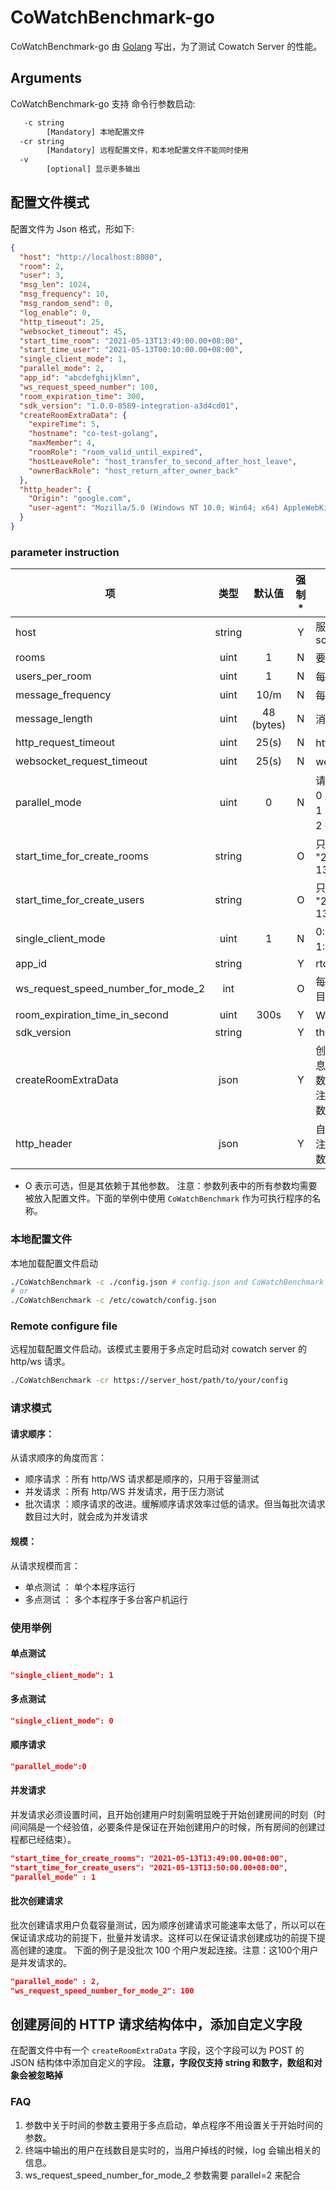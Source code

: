 # CoWatchBenchmark-go
CoWatchBenchmark-go 由 [Golang](http://golang.org/) 写出，为了测试 Cowatch Server 的性能。

## Arguments

CoWatchBenchmark-go 支持 命令行参数启动:

```txt
   -c string
        [Mandatory] 本地配置文件
  -cr string
        [Mandatory] 远程配置文件，和本地配置文件不能同时使用
  -v
        [optional] 显示更多输出
```

## 配置文件模式

配置文件为 Json 格式，形如下:

```json
{
  "host": "http://localhost:8080",
  "room": 2,
  "user": 3,
  "msg_len": 1024,
  "msg_frequency": 10,
  "msg_random_send": 0,
  "log_enable": 0,
  "http_timeout": 25,
  "websocket_timeout": 45,
  "start_time_room": "2021-05-13T13:49:00.00+08:00",
  "start_time_user": "2021-05-13T00:10:00.00+08:00",
  "single_client_mode": 1,
  "parallel_mode": 2,
  "app_id": "abcdefghijklmn",
  "ws_request_speed_number": 100,
  "room_expiration_time": 300,
  "sdk_version": "1.0.0-8589-integration-a3d4cd01",
  "createRoomExtraData": {
    "expireTime": 5,
    "hostname": "co-test-golang",
    "maxMember": 4,
    "roomRole": "room_valid_until_expired",
    "hostLeaveRole": "host_transfer_to_second_after_host_leave",
    "ownerBackRole": "host_return_after_owner_back"
  },
  "http_header": {
    "Origin": "google.com",
    "user-agent": "Mozilla/5.0 (Windows NT 10.0; Win64; x64) AppleWebKit/537.36 (KHTML, like Gecko) Chrome/93.0.4577.82 Safari/537.36 Edg/93.0.961.52"
  }
}
```

### parameter instruction

| 项 | 类型 | 默认值 | 强制 * | 说明 |
| --- | :---: | :---:  | :---: |--- |
| host | string |  | Y |  服务器地址 schema://address |
| rooms | uint |  1 | N | 要创建的房间数目 |
| users_per_room | uint |  1 | N |  每房间用户数目 |
| message_frequency | uint | 10/m | N |  每分钟发送消息频率 |
| message_length | uint | 48 (bytes) | N |  消息的长度  |
| http_request_timeout  | uint | 25(s) | N |   http 超时时长  |
| websocket_request_timeout | uint | 25(s) | N | websocket 超时时长 | 
| parallel_mode | uint | 0 | N | 请求服务器的方式 <br>0 顺序请求 <br>1 并发请求  <br>2 批量请求 |
| start_time_for_create_rooms | string |   | O |  只用于并发请求, 举例： "2021-05-13T13:49:00.00+08:00" |
| start_time_for_create_users | string |   | O |  只用于并发请求, 举例： "2021-05-13T13:50:00.00+08:00" |
| single_client_mode | uint | 1 | N | 0: 多点测试 <br>1: 单点测试 |
| app_id | string |  | Y | rtc token  |
| ws_request_speed_number_for_mode_2 | int | | O | 每批次（并发）请求的数目 |
| room_expiration_time_in_second | uint | 300s | Y | WS 在线时长 |
| sdk_version | string |  | Y | the sdk version |
| createRoomExtraData | json | | Y | 创建房间时 http post 的消息体可以增加的自定义参数。<br>注意，可以不添加任何参数，tag 必须存在 |
| http_header | json | | Y  | 自定义的 http header <br>注意，可以不添加任何参数，tag 必须存在 |

* O 表示可选，但是其依赖于其他参数。
注意：参数列表中的所有参数均需要被放入配置文件。下面的举例中使用 `CoWatchBenchmark` 作为可执行程序的名称。

### 本地配置文件
本地加载配置文件启动
```bash
./CoWatchBenchmark -c ./config.json # config.json and CoWatchBenchmark are in the same directory.
# or
./CoWatchBenchmark -c /etc/cowatch/config.json
```

### Remote configure file
远程加载配置文件启动。该模式主要用于多点定时启动对 cowatch server 的 http/ws 请求。

```bash
./CoWatchBenchmark -cr https://server_host/path/to/your/config
```

### 请求模式

#### 请求顺序：

从请求顺序的角度而言：

* 顺序请求 ：所有 http/WS 请求都是顺序的，只用于容量测试
* 并发请求 ：所有 http/WS 并发请求，用于压力测试
* 批次请求 ：顺序请求的改进。缓解顺序请求效率过低的请求。但当每批次请求数目过大时，就会成为并发请求

#### 规模：

从请求规模而言：

* 单点测试 ： 单个本程序运行
* 多点测试 ： 多个本程序于多台客户机运行

### 使用举例

#### 单点测试
```json
"single_client_mode": 1
```

#### 多点测试

```json
"single_client_mode": 0
```


#### 顺序请求

```json
"parallel_mode":0
```

#### 并发请求

并发请求必须设置时间，且开始创建用户时刻需明显晚于开始创建房间的时刻（时间间隔是一个经验值，必要条件是保证在开始创建用户的时候，所有房间的创建过程都已经结束）。

```json
"start_time_for_create_rooms": "2021-05-13T13:49:00.00+08:00",
"start_time_for_create_users": "2021-05-13T13:50:00.00+08:00",
"parallel_mode" : 1
```


#### 批次创建请求
批次创建请求用户负载容量测试，因为顺序创建请求可能速率太低了，所以可以在保证请求成功的前提下，批量并发请求。这样可以在保证请求创建成功的前提下提高创建的速度。
下面的例子是没批次 100 个用户发起连接。注意：这100个用户是并发请求的。

```json
"parallel_mode" : 2,
"ws_request_speed_number_for_mode_2": 100
```


## 创建房间的 HTTP 请求结构体中，添加自定义字段
在配置文件中有一个 `createRoomExtraData` 字段，这个字段可以为 POST 的 JSON 结构体中添加自定义的字段。 **注意，字段仅支持 string 和数字，数组和对象会被忽略掉**

### FAQ

1. 参数中关于时间的参数主要用于多点启动，单点程序不用设置关于开始时间的参数。
2. 终端中输出的用户在线数目是实时的，当用户掉线的时候，log 会输出相关的信息。
3. ws_request_speed_number_for_mode_2 参数需要 parallel=2 来配合
